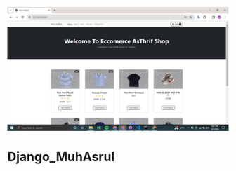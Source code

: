 ![alt text](https://github.com/muhasrhul/Django_MuhAsrul/blob/main/ecom/Scrensoot/HomePage.png?raw=true)
# Django_MuhAsrul
 
